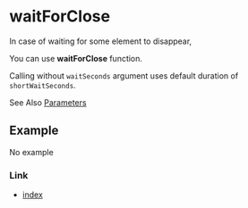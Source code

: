 # waitForClose

In case of waiting for some element to disappear,

You can use **waitForClose** function.

Calling without `waitSeconds` argument uses default duration of `shortWaitSeconds`.

See Also [Parameters](../parameter/parameters.md)

## Example

No example

### Link

- [index](../../index.md)
